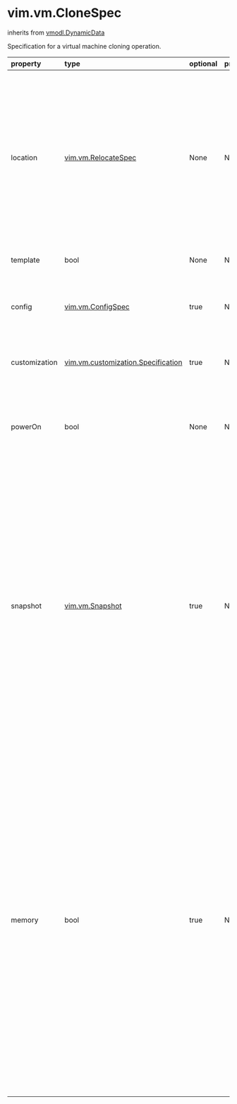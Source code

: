 vim.vm.CloneSpec
================
inherits from [vmodl.DynamicData](docs/vmodl.DynamicData.md)


Specification for a virtual machine cloning operation.

| property | type | optional | priv | desc |
|:---------|:-----|:---------|:-----|:-----|
| location | [vim.vm.RelocateSpec](vim.vm.RelocateSpec.md "vim.vm.RelocateSpec") | None | None | A type of RelocateSpec that specifies the location of resources the newly cloned    virtual machine will use. The location specifies:   <ul>     <li> A datastore where the virtual machine will be located on physical storage.           This is always provided because it indicates where the newly created clone          will be copied.      <li> a resource pool and optionally a host. The resource pool determines what           compute resources will be available to the clone and the host indicates           which machine will host the clone.   </ul> |
| template | bool | None | None | Specifies whether or not the new virtual machine should be marked as a template. |
| config | [vim.vm.ConfigSpec](vim.vm.ConfigSpec.md "vim.vm.ConfigSpec") | true | None | An optional specification of changes to the virtual hardware. For example,   this can be used to, (but not limited to) reconfigure the networks the virtual   switches are hooked up to in the cloned virtual machine. |
| customization | [vim.vm.customization.Specification](vim.vm.customization.Specification.md "vim.vm.customization.Specification") | true | None | An optional guest operating system customization specification. This value   is ignored if a template is being created. |
| powerOn | bool | None | None | Specifies whether or not the new VirtualMachine should be powered on after   creation. As part of a customization, this flag is normally set to true,   since the first power-on operation completes the customization process.   This flag is ignored if a template is being created. |
| snapshot | [vim.vm.Snapshot](vim.vm.Snapshot.md "vim.vm.Snapshot") | true | None | Snapshot reference from which to base the clone.   <p>   If this parameter is set, the clone is based off of the snapshot   point.  This means that the newly created virtual machine will    have the same configuration as the virtual machine at the time    the snapshot was taken.   <p>   If this property is not set then the clone is based off of the    virtual machine's current configuration.   <p>   Setting this is only supported if the host this virtual machine    is currently residing on <a href="vim.host.Capability.md#cloneFromSnapshotSupported">supports cloning from a snapshot point</a>.  Such support does not need to exist   on the destination host for the clone.   <p>   Setting this is only supported if the virtual machine supports   reporting snapshot configuration information.  See <a href="vim.vm.Capability.md#snapshotConfigSupported">snapshotConfigSupported</a>.  Such support does not need to   exist on the destination host for the clone. |
| memory | bool | true | None | Flag indicating whether to retain a copy of the source virtual machine's  memory state in the clone. Retaining the memory state during  clone results in a clone in suspended state with all network adapters  removed to avoid network conflicts, except those with a  VirtualEthernetCard.addressType of "manual".  Users of this flag should take special care so that, when adding a network  adapter back to the clone, the VM is not resumed on the same VM network  as the source VM, or else MAC address conflicts could occur.  When cloning between two hosts with different CPUs outside an EVC cluster,  users of this flag should be aware that vCenter does not verify  CPU compatibility between the clone's memory state and the target host  prior to the clone operation, so the clone may fail to resume  until it is migrated to a host with a compatible CPU.  <p>  This flag is ignored if the snapshot parameter is unset. This flag  only applies for a snapshot taken on a running or suspended  virtual machine with the 'memory' parameter set to true, because otherwise  the snapshot has no memory state. This flag defaults to false. |


